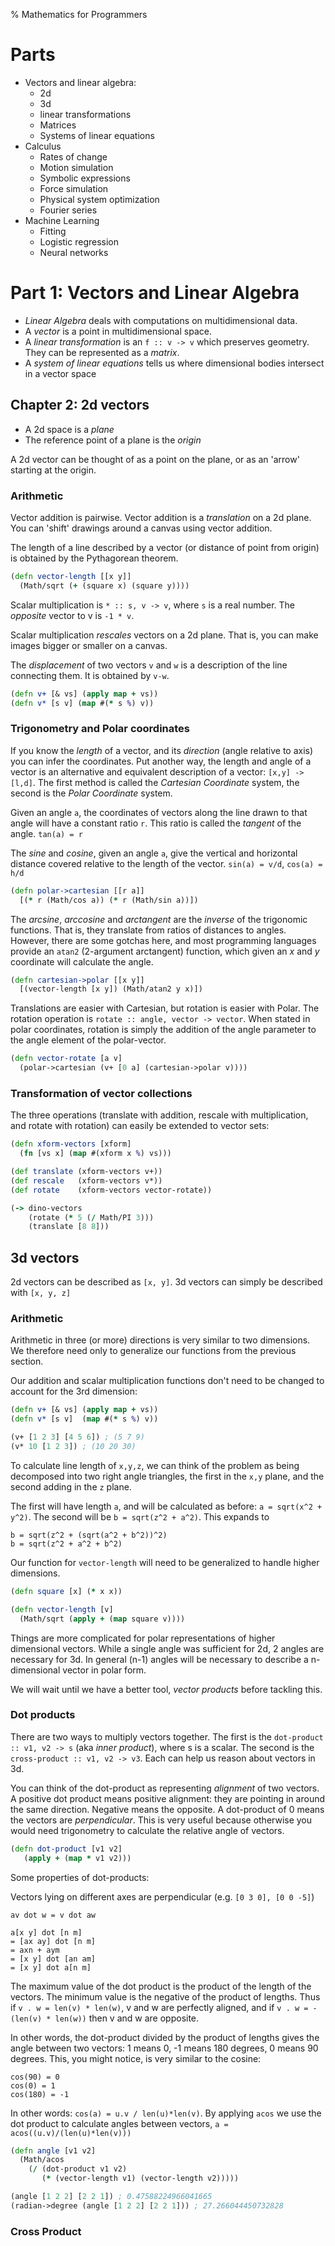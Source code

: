 % Mathematics for Programmers

# Parts

* Vectors and linear algebra: 
    * 2d 
    * 3d 
    * linear transformations
    * Matrices
    * Systems of linear equations
* Calculus
    * Rates of change
    * Motion simulation
    * Symbolic expressions
    * Force simulation
    * Physical system optimization
    * Fourier series
* Machine Learning
    * Fitting
    * Logistic regression
    * Neural networks

# Part 1: Vectors and Linear Algebra

* _Linear Algebra_ deals with computations on multidimensional data.
* A _vector_ is a point in multidimensional space.
* A _linear transformation_ is an `f :: v -> v` which preserves geometry. They can be represented as a _matrix_.
* A _system of linear equations_ tells us where dimensional bodies intersect in a vector space

## Chapter 2: 2d vectors

* A 2d space is a _plane_
* The reference point of a plane is the _origin_

A 2d vector can be thought of as a point on the plane, or as an 'arrow' starting at the origin.

### Arithmetic

Vector addition is pairwise. Vector addition is a _translation_ on a 2d plane. You can 'shift' drawings around a canvas using vector addition.

The length of a line described by a vector (or distance of point from origin) is obtained by the Pythagorean theorem.

```clojure
(defn vector-length [[x y]]
  (Math/sqrt (+ (square x) (square y))))
```

Scalar multiplication is `* :: s, v -> v`, where `s` is a real number. The _opposite_ vector to v is `-1 * v`.

Scalar multiplication _rescales_ vectors on a 2d plane. That is, you can make images bigger or smaller on a canvas.

The _displacement_ of two vectors `v` and `w` is a description of the line connecting them. It is obtained by `v-w`.

```clojure
(defn v+ [& vs] (apply map + vs))
(defn v* [s v] (map #(* s %) v))
```

### Trigonometry and Polar coordinates

If you know the _length_ of a vector, and its _direction_ (angle relative to axis) you can infer the coordinates. Put another way, the length and angle of a vector is an alternative and equivalent description of a vector: `[x,y] -> [l,d]`. The first method is called the _Cartesian Coordinate_ system, the second is the _Polar Coordinate_ system.

Given an angle `a`, the coordinates of vectors along the line drawn to that angle will have a constant ratio `r`. This ratio is called the _tangent_ of the angle. `tan(a) = r`

The _sine_ and _cosine_, given an angle `a`, give the vertical and horizontal distance covered relative to the length of the vector. `sin(a) = v/d`, `cos(a) = h/d`

```clojure
(defn polar->cartesian [[r a]]
  [(* r (Math/cos a)) (* r (Math/sin a))])
```

The _arcsine_, _arccosine_ and _arctangent_ are the _inverse_ of the trigonomic functions. That is, they translate from ratios of distances to angles. However, there are some gotchas here, and most programming languages provide an `atan2` (2-argument arctangent) function, which given an _x_ and _y_ coordinate will calculate the angle.

```clojure
(defn cartesian->polar [[x y]]
  [(vector-length [x y]) (Math/atan2 y x)])
```

Translations are easier with Cartesian, but rotation is easier with Polar. The rotation operation is `rotate :: angle, vector -> vector`. When stated in polar coordinates, rotation is simply the addition of the angle parameter to the angle element of the polar-vector.

```clojure
(defn vector-rotate [a v]
  (polar->cartesian (v+ [0 a] (cartesian->polar v))))
```

### Transformation of vector collections

The three operations (translate with addition, rescale with multiplication, and rotate with rotation) can easily be extended to vector sets:

```clojure
(defn xform-vectors [xform]
  (fn [vs x] (map #(xform x %) vs)))

(def translate (xform-vectors v+))
(def rescale   (xform-vectors v*))
(def rotate    (xform-vectors vector-rotate))

(-> dino-vectors
    (rotate (* 5 (/ Math/PI 3)))
    (translate [8 8]))
```

## 3d vectors

2d vectors can be described as `[x, y]`. 3d vectors can simply be described with `[x, y, z]`

### Arithmetic

Arithmetic in three (or more) directions is very similar to two dimensions. We therefore need only to generalize our functions from the previous section.

Our addition and scalar multiplication functions don't need to be changed to account for the 3rd dimension:

```clojure
(defn v+ [& vs] (apply map + vs))
(defn v* [s v]  (map #(* s %) v))

(v+ [1 2 3] [4 5 6]) ; (5 7 9)
(v* 10 [1 2 3]) ; (10 20 30)
```

To calculate line length of `x,y,z`, we can think of the problem as being decomposed into two right angle triangles, the first in the `x,y` plane, and the second adding in the `z` plane.

The first will have length `a`, and will be calculated as before: `a = sqrt(x^2 + y^2)`. The second will be `b = sqrt(z^2 + a^2)`. This expands to 

```
b = sqrt(z^2 + (sqrt(a^2 + b^2))^2)
b = sqrt(z^2 + a^2 + b^2)
```

Our function for `vector-length` will need to be generalized to handle higher dimensions.

```clojure
(defn square [x] (* x x))

(defn vector-length [v]
  (Math/sqrt (apply + (map square v))))
```

Things are more complicated for polar representations of higher dimensional vectors. While a single angle was sufficient for 2d, 2 angles are necessary for 3d. In general (n-1) angles will be necessary to describe a n-dimensional vector in polar form.

We will wait until we have a better tool, _vector products_ before tackling this.

### Dot products

There are two ways to multiply vectors together. The first is the `dot-product :: v1, v2 -> s` (aka _inner product_), where s is a scalar. The second is the `cross-product :: v1, v2 -> v3`. Each can help us reason about vectors in 3d.

You can think of the dot-product as representing _alignment_ of two vectors. A positive dot product means positive alignment: they are pointing in around the same direction. Negative means the opposite. A dot-product of 0 means the vectors are _perpendicular_. This is very useful because otherwise you would need trigonometry to calculate the relative angle of vectors.

```clojure
(defn dot-product [v1 v2]
   (apply + (map * v1 v2)))
```

Some properties of dot-products:

Vectors lying on different axes are perpendicular (e.g. `[0 3 0], [0 0 -5]`)

```
av dot w = v dot aw

a[x y] dot [n m]
= [ax ay] dot [n m]
= axn + aym
= [x y] dot [an am]
= [x y] dot a[n m]
```

The maximum value of the dot product is the product of the length of the vectors. The minimum value is the negative of the product of lengths. Thus if `v . w = len(v) * len(w)`, v and w are perfectly aligned, and if `v . w = -(len(v) * len(w))` then v and w are opposite.

In other words, the dot-product divided by the product of lengths gives the angle between two vectors: 1 means 0, -1 means 180 degrees, 0 means 90 degrees. This, you might notice, is very similar to the cosine:

```
cos(90) = 0
cos(0) = 1
cos(180) = -1
```

In other words: `cos(a) = u.v / len(u)*len(v)`. By applying `acos` we use the dot product to calculate angles between vectors, `a = acos((u.v)/(len(u)*len(v)))`

```clojure
(defn angle [v1 v2]
  (Math/acos 
    (/ (dot-product v1 v2)
       (* (vector-length v1) (vector-length v2)))))

(angle [1 2 2] [2 2 1]) ; 0.47588224966041665
(radian->degree (angle [1 2 2] [2 2 1])) ; 27.266044450732828
```

### Cross Product


